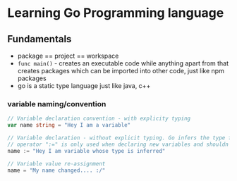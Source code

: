 # Learning Go Programming language

## Fundamentals

 - package == project == workspace
 - `func main()` - creates an executable code while anything apart from that creates packages which can be imported into other code, just like npm packages
 - go is a static type language just like java, c++

### variable naming/convention

```go
// Variable declaration convention - with explicity typing
var name string = "Hey I am a variable"

// Variable declaration - without explicit typing. Go infers the type from the right hand side value
// operator ":=" is only used when declaring new variables and shouldn't or can't be used for re-assigning the values
name := "Hey I am variable whose type is inferred"

// Variable value re-assignment
name = "My name changed.... :/"

```